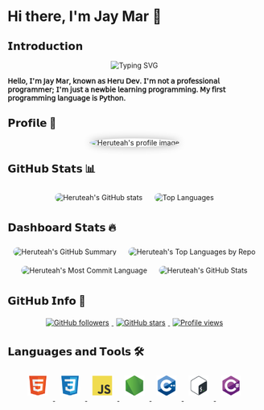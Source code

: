 # Hi there, I'm Jay Mar 👋

## 𝗜𝗻𝘁𝗿𝗼𝗱𝘂𝗰𝘁𝗶𝗼𝗻
<p align="center">
  <img src="https://readme-typing-svg.herokuapp.com?font=Fira+Code&weight=600&size=24&pause=1000&color=F75C7E&center=true&vCenter=true&width=435&lines=Hello%2C+I'm+Jay+Mar!;Known+as+Heru+Dev.;I'm+learning+programming!" alt="Typing SVG" />
</p>

**𝖧𝖾𝗅𝗅𝗈, 𝖨'𝗆 𝖩𝖺𝗒 𝖬𝖺𝗋, 𝗄𝗇𝗈𝗐𝗇 𝖺𝗌 𝖧𝖾𝗋𝗎 𝖣𝖾𝗏. 𝖨'𝗆 𝗇𝗈𝗍 𝖺 𝗉𝗋𝗈𝖿𝖾𝗌𝗌𝗂𝗈𝗇𝖺𝗅 𝗉𝗋𝗈𝗀𝗋𝖺𝗆𝗆𝖾𝗋; 𝖨'𝗆 𝗃𝗎𝗌𝗍 𝖺 𝗇𝖾𝗐𝖻𝗂𝖾 𝗅𝖾𝖺𝗋𝗇𝗂𝗇𝗀 𝗉𝗋𝗈𝗀𝗋𝖺𝗆𝗆𝗂𝗇𝗀. 𝖬𝗒 𝖿𝗂𝗋𝗌𝗍 𝗉𝗋𝗈𝗀𝗋𝖺𝗆𝗆𝗂𝗇𝗀 𝗅𝖺𝗇𝗀𝗎𝖺𝗀𝖾 𝗂𝗌 𝖯𝗒𝗍𝗁𝗈𝗇.**

## 𝗣𝗿𝗼𝗳𝗶𝗹𝗲 🥰
<p align="center">
  <img src="https://i.imgur.com/xj2VML4.jpeg" alt="Heruteah's profile image" width="150" height="150" style="border-radius: 50%; box-shadow: 0px 0px 15px rgba(0,0,0,0.3);"/>
</p>

## 𝗚𝗶𝘁𝗛𝘂𝗯 𝗦𝘁𝗮𝘁𝘀 📊
<p align="center">
  <img src="https://github-readme-stats.vercel.app/api?username=Heruteah&show_icons=true&theme=radical&include_all_commits=true&count_private=true" alt="Heruteah's GitHub stats" style="border-radius: 10px; margin: 10px;"/>
  <img src="https://github-readme-stats.vercel.app/api/top-langs/?username=Heruteah&layout=compact&theme=radical" alt="Top Languages" style="border-radius: 10px; margin: 10px;"/>
</p>

## 𝗗𝗮𝘀𝗵𝗯𝗼𝗮𝗿𝗱 𝗦𝘁𝗮𝘁𝘀 🔥
<p align="center">
  <img src="https://github-profile-summary-cards.vercel.app/api/cards/profile-details?username=Heruteah&theme=radical" alt="Heruteah's GitHub Summary" style="border-radius: 10px; margin: 10px;"/>
  <img src="https://github-profile-summary-cards.vercel.app/api/cards/repos-per-language?username=Heruteah&theme=radical" alt="Heruteah's Top Languages by Repo" style="border-radius: 10px; margin: 10px;"/>
  <img src="https://github-profile-summary-cards.vercel.app/api/cards/most-commit-language?username=Heruteah&theme=radical" alt="Heruteah's Most Commit Language" style="border-radius: 10px; margin: 10px;"/>
  <img src="https://github-profile-summary-cards.vercel.app/api/cards/stats?username=Heruteah&theme=radical" alt="Heruteah's GitHub Stats" style="border-radius: 10px; margin: 10px;"/>
</p>

## 𝗚𝗶𝘁𝗛𝘂𝗯 𝗜𝗻𝗳𝗼 🔗
<p align="center">
  <a href="https://github.com/Heruteah?tab=followers">
    <img src="https://img.shields.io/github/followers/Heruteah?label=Followers&style=for-the-badge&logo=github" alt="GitHub followers" style="margin: 5px;" />
  </a>
  <a href="https://github.com/Heruteah?tab=repositories">
    <img src="https://img.shields.io/github/stars/Heruteah?label=Stars&style=for-the-badge&logo=github" alt="GitHub stars" style="margin: 5px;" />
  </a>
  <a href="https://github.com/Heruteah">
    <img src="https://komarev.com/ghpvc/?username=Heruteah&label=Profile%20views&color=0e75b6&style=for-the-badge" alt="Profile views" style="margin: 5px;" />
  </a>
</p>

## 𝗟𝗮𝗻𝗴𝘂𝗮𝗴𝗲𝘀 𝗮𝗻𝗱 𝗧𝗼𝗼𝗹𝘀 🛠️
<p align="center">
  <a href="https://developer.mozilla.org/en-US/docs/Web/HTML" target="_blank">
    <img src="https://raw.githubusercontent.com/devicons/devicon/master/icons/html5/html5-original.svg" alt="HTML5" width="40" height="40" style="margin: 10px;"/>
  </a>
  <a href="https://developer.mozilla.org/en-US/docs/Web/CSS" target="_blank">
    <img src="https://raw.githubusercontent.com/devicons/devicon/master/icons/css3/css3-original.svg" alt="CSS3" width="40" height="40" style="margin: 10px;"/>
  </a>
  <a href="https://developer.mozilla.org/en-US/docs/Web/JavaScript" target="_blank">
    <img src="https://raw.githubusercontent.com/devicons/devicon/master/icons/javascript/javascript-original.svg" alt="JavaScript" width="40" height="40" style="margin: 10px;"/>
  </a>
  <a href="https://nodejs.org" target="_blank">
    <img src="https://raw.githubusercontent.com/devicons/devicon/master/icons/nodejs/nodejs-original.svg" alt="Node.js" width="40" height="40" style="margin: 10px;"/>
  </a>
  <a href="https://isocpp.org/" target="_blank">
    <img src="https://raw.githubusercontent.com/devicons/devicon/master/icons/cplusplus/cplusplus-original.svg" alt="C++" width="40" height="40" style="margin: 10px;"/>
  </a>
  <a href="https://www.gnu.org/software/bash/" target="_blank">
    <img src="https://raw.githubusercontent.com/devicons/devicon/master/icons/bash/bash-original.svg" alt="Bash" width="40" height="40" style="margin: 10px;"/>
  </a>
  <a href="https://learn.microsoft.com/en-us/dotnet/csharp/" target="_blank">
    <img src="https://raw.githubusercontent.com/devicons/devicon/master/icons/csharp/csharp-original.svg" alt="C#" width="40" height="40" style="margin: 10px;"/>
  </a>
</p>
